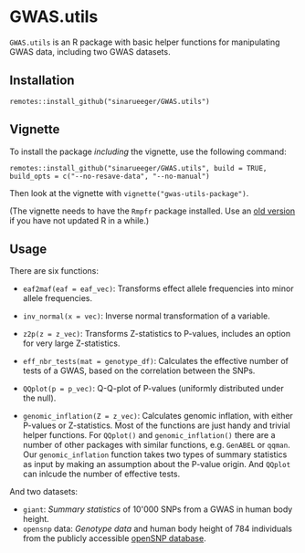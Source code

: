 
# GWAS.utils
`GWAS.utils` is an R package with basic helper functions for manipulating GWAS data, including two GWAS datasets. 

## Installation

```
remotes::install_github("sinarueeger/GWAS.utils")
```

## Vignette

To install the package *including* the vignette, use the following command:

```
remotes::install_github("sinarueeger/GWAS.utils", build = TRUE, 
build_opts = c("--no-resave-data", "--no-manual")
```

Then look at the vignette with `vignette("gwas-utils-package")`.

(The vignette needs to have the `Rmpfr` package installed. Use an [old version](https://stackoverflow.com/a/48784649/11256920) if you have not updated R in a while.)


## Usage

There are six functions: 

- `eaf2maf(eaf = eaf_vec)`: Transforms effect allele frequencies into minor allele frequencies. 

- `inv_normal(x = vec)`: Inverse normal transformation of a variable.

- `z2p(z = z_vec)`: Transforms Z-statistics to P-values, includes an option for very large Z-statistics. 

- `eff_nbr_tests(mat = genotype_df)`: Calculates the effective number of tests of a GWAS, based on the correlation between the SNPs. 

- `QQplot(p = p_vec)`: Q-Q-plot of P-values (uniformly distributed under the null). 

- `genomic_inflation(Z = z_vec)`: Calculates genomic inflation, with either P-values or Z-statistics. 
Most of the functions are just handy and trivial helper functions. For `QQplot()` and `genomic_inflation()` there are a number of other packages with similar functions, e.g. `GenABEL` or `qqman`. Our `genomic_inflation` function takes two types of summary statistics as input by making an assumption about the P-value origin. And `QQplot` can inlcude the number of effective tests. 


And two datasets:

- `giant`: _Summary statistics_ of 10'000 SNPs from a GWAS in human body height.
- `opensnp` data: _Genotype data_ and human body height of 784 individuals from the publicly accessible [openSNP database](http://opensnp.org/snps). 
